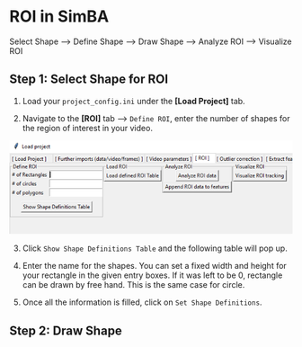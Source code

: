 # ROI in SimBA

Select Shape --> Define Shape --> Draw Shape --> Analyze ROI --> Visualize ROI

## Step 1: Select Shape for ROI

1. Load your `project_config.ini` under the **[Load Project]** tab.

2. Navigate to the **[ROI]** tab --> `Define ROI`, enter the number of shapes for the region of interest in your video.

![](/images/roi_main.PNG)

3. Click `Show Shape Definitions Table` and the following table will pop up.

4. Enter the name for the shapes. You can set a fixed width and height for your rectangle in the given entry boxes. If it was left to be 0, rectangle can be drawn by free hand. This is the same case for circle.

5. Once all the information is filled, click on `Set Shape Definitions`.

## Step 2: Draw Shape


